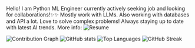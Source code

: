 Hello! I am Python ML Engineer currently actively seeking job and looking for collaborations!✨✨
Mostly work with LLMs. Also working with databases and API a lot. Love to solve complex problems!
Always staying up to date with latest AI trends.
More info: ![Resume](https://vladlen32230.github.io/resume/)

![Contribution Graph](https://raw.githubusercontent.com/vladlen32230/vladlen32230/output/github-contribution-grid-snake.svg)
![GitHub stats](https://github-readme-stats.vercel.app/api?username=vladlen32230&show_icons=true&theme=radical)
![Top Languages](https://github-readme-stats.vercel.app/api/top-langs/?username=vladlen32230&layout=compact&theme=vision-friendly-dark)
![GitHub Streak](https://streak-stats.demolab.com?user=vladlen32230&theme=radical)
